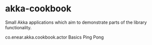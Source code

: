 # akka-cookbook
Small Akka applications which aim to demonstrate parts of the library functionality.

co.enear.akka.cookbook.actor
Basics
Ping
Pong